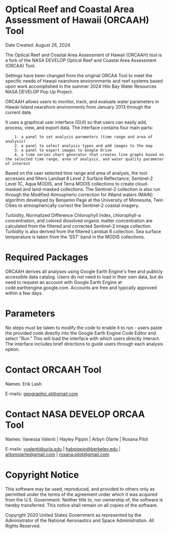 # Optical Reef and Coastal Area Assessment of Hawaii (ORCAAH) Tool

Date Created: August 26, 2024

The Optical Reef and Coastal Area Assessment of Hawaii (ORCAAH) tool is a fork of the NASA DEVELOP Optical Reef and Coastal Area Assessment (ORCAA) Tool.

Settings have been changed from the original ORCAA Tool to meet the specific needs of Hawaii nearshore environnments and reef systems based upon work accomplished in the summer 2024 Hilo Bay Water Resources NASA DEVELOP Pop Up Project.

ORCAAH allows users to monitor, track, and evaluate water parameters in Hawaii Island nearshore environments from January 2013 through the current date.

It uses a graphical user interface (GUI) so that users can easily add, process, view, and export data. The interface contains four main parts:

        1. a panel to set analysis parameters (time range and area of analysis)
        2. a panel to select analysis types and add images to the map
        3. a panel to export images to Google Drive
        4. a time series chart generator that creates line graphs based on the selected time range, area of analysis, and water quality parameter of interest 

Based on the user selected time range and area of analysis, the tool accesses and filters Landsat 8 Level 2 Surface Reflectance, Sentinel-2 Level 1C, Aqua MODIS, and Terra MODIS collections to create cloud-masked and land-masked collections. The Sentinel-2 collection is also run through the Modified Atmospheric correction for INland waters (MAIN) algorithm developed by Benjamin Page at the University of Minnesota, Twin Cities to atmospherically correct the Sentinel-2 coastal imagery. 

Turbidity, Normalized Difference Chlorophyll Index, chlorophyll-a concentration, and colored dissolved organic matter concentration are calculated from the filtered and corrected Sentinel-2 image collection. Turbidity is also derived from the filtered Landsat 8 collection. Sea surface temperature is taken from the ‘SST’ band in the MODIS collections. 

Required Packages
===================

ORCAAH derives all analyses using Google Earth Engine's free and publicly accessible data catalog.
Users do not need to load in their own data, but do need to request an account with Google Earth Engine at code.earthengine.google.com.
Accounts are free and typically approved within a few days. 

Parameters
============

No steps must be taken to modify the code to enable it to run - users paste the provided code directly into the Google Earth Engine Code Editor and
select "Run." This will load the interface with which users directly interact. The interface includes brief directions to guide users through each analysis option. 

Contact ORCAAH Tool
======================

Names: Erik Lash

E-mails: geographic.el@gmail.com

Contact NASA DEVELOP ORCAA Tool
==================================

Names: Vanessa Valenti | Hayley Pippin | Arbyn Olarte | Roxana Pilot

E-mails: vvalenti@ucla.edu | habpippin@berkeley.edu | arbynolarte@gmail.com | roxana.pilot@gmail.com

Copyright Notice
============================
This software may be used, reproduced, and provided to others only as permitted under the terms of the agreement under which it was acquired from the U.S. Government.  Neither title to, nor ownership of, the software is hereby transferred.  This notice shall remain on all copies of the software.

Copyright 2020 United States Government as represented by the Administrator of the National Aeronautics and Space Administration. All Rights Reserved.